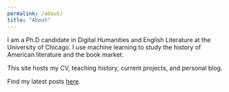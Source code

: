 ```yaml
---
permalink: /about/
title: "About"
---
```


I am a Ph.D candidate in Digital Humanities and English Literature at the University of Chicago. I use machine learning to study the history of American literature and the book market.

This site hosts my CV, teaching history, current projects, and personal blog. 

Find my latest posts [here](https://jordanpruett.github.io/).
